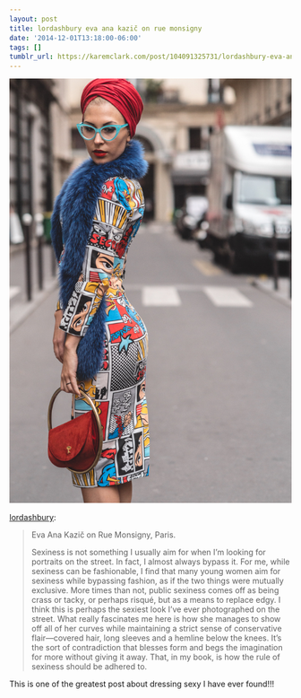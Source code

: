 ```yaml
---
layout: post
title: lordashbury eva ana kazič on rue monsigny
date: '2014-12-01T13:18:00-06:00'
tags: []
tumblr_url: https://karemclark.com/post/104091325731/lordashbury-eva-ana-kazi%C4%8D-on-rue-monsigny
---
```

 ![](/tumblr_files/tumblr_mxz492x84r1s94dsko1_1280.jpg)  

[lordashbury](http://lordashbury.tumblr.com/post/70331629477/eva-ana-kazic-on-rue-monsigny-paris-sexiness):

> Eva Ana Kazič on Rue Monsigny, Paris.
> 
> Sexiness is not something I usually aim for when I’m looking for portraits on the street. In fact, I almost always bypass it. For me, while sexiness can be fashionable, I find that many young women aim for sexiness while bypassing fashion, as if the two things were mutually exclusive. More times than not, public sexiness comes off as being crass or tacky, or perhaps risqué, but as a means to replace edgy. I think this is perhaps the sexiest look I’ve ever photographed on the street. What really fascinates me here is how she manages to show off all of her curves while maintaining a strict sense of conservative flair—covered hair, long sleeves and a hemline below the knees. It’s the sort of contradiction that blesses form and begs the imagination for more without giving it away. That, in my book, is how the rule of sexiness should be adhered to.

This is one of the greatest post about dressing sexy I have ever found!!!


